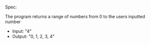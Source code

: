 Spec:

The program returns a range of numbers from 0 to the users inputted number
- Input: "4"
- Output: "0, 1, 2, 3, 4"
